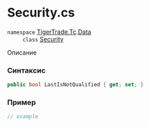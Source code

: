 
# Security.cs
`namespace` [TigerTrade.Tc](../../../../TigerTrade.Tc.md).[Data](../../../../TigerTrade.Tc/Data.md)  
&nbsp;&nbsp;&nbsp;&nbsp;&nbsp;&nbsp;&nbsp;&nbsp;&nbsp;`class` [Security](../../Security.cs.md)

Описание

### Синтаксис
```csharp
public bool LastIsNotQualified { get; set; }
```
### Пример  
```csharp
// example
```
